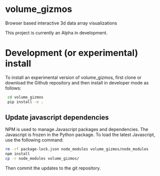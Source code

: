 # volume_gizmos
Browser based interactive 3d data array visualizations

This project is currently an Alpha in development.

# Development (or experimental) install

To install an experimental version of volume_gizmos, first clone or download
the Github repository and then install in developer mode as follows:

```bash
 cd volume_gizmos
 pip install -e .
```

## Update javascript dependencies

NPM is used to manage Javascript packages and dependencies.
The Javascript is frozen in the Python package.
To load the latest Javascript, use the following command:

```bash
rm -rf package-lock.json node_modules volume_gizmos/node_modules
npm install
cp -r node_modules volume_gizmos/
```

Then commit the updates to the git repository.
